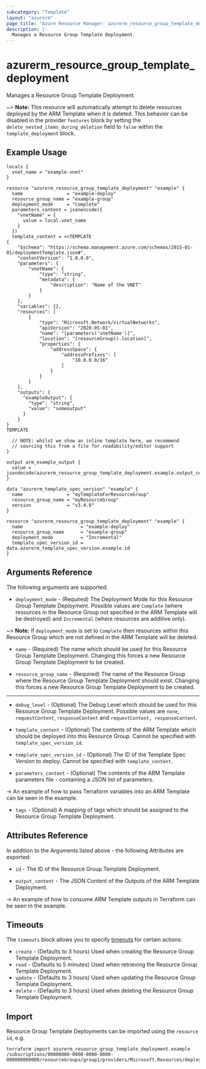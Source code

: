 ```yaml
---
subcategory: "Template"
layout: "azurerm"
page_title: "Azure Resource Manager: azurerm_resource_group_template_deployment"
description: |-
  Manages a Resource Group Template Deployment.
---
```


# azurerm_resource_group_template_deployment

Manages a Resource Group Template Deployment.

~> **Note:** This resource will automatically attempt to delete resources deployed by the ARM Template when it is deleted. This behavior can be disabled in the provider `features` block by setting the `delete_nested_items_during_deletion` field to `false` within the `template_deployment` block.

## Example Usage

```hcl
locals {
  vnet_name = "example-vnet"
}

resource "azurerm_resource_group_template_deployment" "example" {
  name                = "example-deploy"
  resource_group_name = "example-group"
  deployment_mode     = "Complete"
  parameters_content = jsonencode({
    "vnetName" = {
      value = local.vnet_name
    }
  })
  template_content = <<TEMPLATE
{
    "$schema": "https://schema.management.azure.com/schemas/2015-01-01/deploymentTemplate.json#",
    "contentVersion": "1.0.0.0",
    "parameters": {
        "vnetName": {
            "type": "string",
            "metadata": {
                "description": "Name of the VNET"
            }
        }
    },
    "variables": {},
    "resources": [
        {
            "type": "Microsoft.Network/virtualNetworks",
            "apiVersion": "2020-05-01",
            "name": "[parameters('vnetName')]",
            "location": "[resourceGroup().location]",
            "properties": {
                "addressSpace": {
                    "addressPrefixes": [
                        "10.0.0.0/16"
                    ]
                }
            }
        }
    ],
    "outputs": {
      "exampleOutput": {
        "type": "string",
        "value": "someoutput"
      }
    }
}
TEMPLATE

  // NOTE: whilst we show an inline template here, we recommend
  // sourcing this from a file for readability/editor support
}

output arm_example_output {
  value = jsondecode(azurerm_resource_group_template_deployment.example.output_content).exampleOutput.value
}
```

```hcl
data "azurerm_template_spec_version" "example" {
  name                = "myTemplateForResourceGroup"
  resource_group_name = "myResourceGroup"
  version             = "v3.4.0"
}

resource "azurerm_resource_group_template_deployment" "example" {
  name                     = "example-deploy"
  resource_group_name      = "example-group"
  deployment_mode          = "Incremental"
  template_spec_version_id = data.azurerm_template_spec_version.example.id
}
```

## Arguments Reference

The following arguments are supported:

* `deployment_mode` - (Required) The Deployment Mode for this Resource Group Template Deployment. Possible values are `Complete` (where resources in the Resource Group not specified in the ARM Template will be destroyed) and `Incremental` (where resources are additive only).
  
~> **Note:** If `deployment_mode` is set to `Complete` then resources within this Resource Group which are not defined in the ARM Template will be deleted.

* `name` - (Required) The name which should be used for this Resource Group Template Deployment. Changing this forces a new Resource Group Template Deployment to be created.

* `resource_group_name` - (Required) The name of the Resource Group where the Resource Group Template Deployment should exist. Changing this forces a new Resource Group Template Deployment to be created.

---

* `debug_level` - (Optional) The Debug Level which should be used for this Resource Group Template Deployment. Possible values are `none`, `requestContent`, `responseContent` and `requestContent, responseContent`.

* `template_content` - (Optional) The contents of the ARM Template which should be deployed into this Resource Group. Cannot be specified with `template_spec_version_id`.

* `template_spec_version_id` - (Optional) The ID of the Template Spec Version to deploy. Cannot be specified with `template_content`.

* `parameters_content` - (Optional) The contents of the ARM Template parameters file - containing a JSON list of parameters.

-> An example of how to pass Terraform variables into an ARM Template can be seen in the example.

* `tags` - (Optional) A mapping of tags which should be assigned to the Resource Group Template Deployment.

## Attributes Reference

In addition to the Arguments listed above - the following Attributes are exported: 

* `id` - The ID of the Resource Group Template Deployment.

* `output_content` - The JSON Content of the Outputs of the ARM Template Deployment.

-> An example of how to consume ARM Template outputs in Terraform can be seen in the example.

## Timeouts

The `timeouts` block allows you to specify [timeouts](https://www.terraform.io/docs/configuration/resources.html#timeouts) for certain actions:

* `create` - (Defaults to 3 hours) Used when creating the Resource Group Template Deployment.
* `read` - (Defaults to 5 minutes) Used when retrieving the Resource Group Template Deployment.
* `update` - (Defaults to 3 hours) Used when updating the Resource Group Template Deployment.
* `delete` - (Defaults to 3 hours) Used when deleting the Resource Group Template Deployment.

## Import

Resource Group Template Deployments can be imported using the `resource id`, e.g.

```shell
terraform import azurerm_resource_group_template_deployment.example /subscriptions/00000000-0000-0000-0000-000000000000/resourceGroups/group1/providers/Microsoft.Resources/deployments/template1
```
